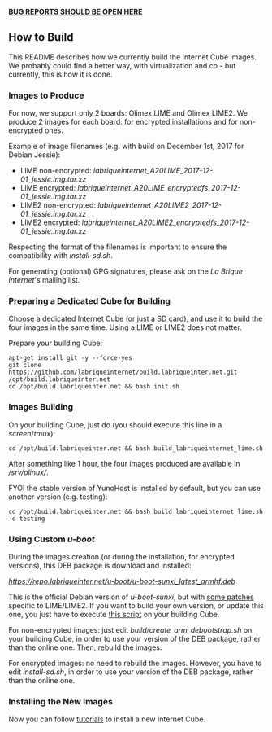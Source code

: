 **[BUG REPORTS SHOULD BE OPEN HERE](https://dev.yunohost.org)**

## How to Build

This README describes how we currently build the Internet Cube images. We probably could find a better way, with virtualization and co - but currently, this is how it is done.

### Images to Produce

For now, we support only 2 boards: Olimex LIME and Olimex LIME2. We produce 2 images for each board: for encrypted installations and for non-encrypted ones.

Example of image filenames (e.g. with build on December 1st, 2017 for Debian Jessie):

* LIME non-encrypted: *labriqueinternet_A20LIME_2017-12-01_jessie.img.tar.xz*
* LIME encrypted: *labriqueinternet_A20LIME_encryptedfs_2017-12-01_jessie.img.tar.xz*
* LIME2 non-encrypted: *labriqueinternet_A20LIME2_2017-12-01_jessie.img.tar.xz*
* LIME2 encrypted: *labriqueinternet_A20LIME2_encryptedfs_2017-12-01_jessie.img.tar.xz*

Respecting the format of the filenames is important to ensure the compatibility with *install-sd.sh*.

For generating (optional) GPG signatures, please ask on the *La Brique Internet*'s mailing list.

### Preparing a Dedicated Cube for Building

Choose a dedicated Internet Cube (or just a SD card), and use it to build the four images in the same time. Using a LIME or LIME2 does not matter.

Prepare your building Cube:

```shell
apt-get install git -y --force-yes
git clone https://github.com/labriqueinternet/build.labriqueinter.net.git /opt/build.labriqueinter.net
cd /opt/build.labriqueinter.net && bash init.sh
```

### Images Building

On your building Cube, just do (you should execute this line in a *screen*/*tmux*):

```shell
cd /opt/build.labriqueinter.net && bash build_labriqueinternet_lime.sh
```

After something like 1 hour, the four images produced are available in */srv/olinux/*.

FYOI the stable version of YunoHost is installed by default, but you can use another version (e.g. testing):

```shell
cd /opt/build.labriqueinter.net && bash build_labriqueinternet_lime.sh -d testing
```

### Using Custom *u-boot*

During the images creation (or during the installation, for encrypted versions), this DEB package is download and installed:

 *https://repo.labriqueinter.net/u-boot/u-boot-sunxi_latest_armhf.deb*

This is the official Debian version of *u-boot-sunxi*, but with [some patches](https://github.com/labriqueinternet/build.labriqueinter.net/tree/master/u-boot/patches) specific to LIME/LIME2. If you want to build your own version, or update this one, you just have to execute [this script](https://github.com/labriqueinternet/build.labriqueinter.net/blob/master/u-boot/uboot_makedeb.sh) on your building Cube.

For non-encrypted images: just edit *build/create_arm_debootstrap.sh* on your building Cube, in order to use your version of the DEB package, rather than the online one. Then, rebuild the images.

For encrypted images: no need to rebuild the images. However, you have to edit *install-sd.sh*, in order to use your version of the DEB package, rather than the online one.

### Installing the New Images

Now you can follow [tutorials](https://repo.labriqueinter.net) to install a new Internet Cube.
